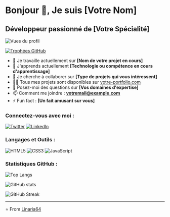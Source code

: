 # Bonjour 👋, Je suis [Votre Nom]

## Développeur passionné de [Votre Spécialité]

![Vues du profil](https://komarev.com/ghpvc/?username=votre-nom-utilisateur&label=Vues%20du%20profil&color=0e75b6&style=flat)

[![Trophées GitHub](https://github-profile-trophy.vercel.app/?username=votre-nom-utilisateur&theme=dracula&column=7)](https://github.com/ryo-ma/github-profile-trophy)

- 🔭 Je travaille actuellement sur **[Nom de votre projet en cours]**
- 🌱 J'apprends actuellement **[Technologie ou compétence en cours d'apprentissage]**
- 👯 Je cherche à collaborer sur **[Type de projets qui vous intéressent]**
- 👨‍💻 Tous mes projets sont disponibles sur [votre-portfolio.com](https://votre-portfolio.com)
- 💬 Posez-moi des questions sur **[Vos domaines d'expertise]**
- 📫 Comment me joindre : **votremail@example.com**
- ⚡ Fun fact : **[Un fait amusant sur vous]**

### Connectez-vous avec moi :

[![Twitter](https://img.shields.io/badge/-Twitter-1DA1F2?style=for-the-badge&logo=twitter&logoColor=white)](https://twitter.com/votre-twitter)
[![LinkedIn](https://img.shields.io/badge/-LinkedIn-0077B5?style=for-the-badge&logo=linkedin&logoColor=white)](https://linkedin.com/in/votre-linkedin)

### Langages et Outils :

![HTML5](https://img.shields.io/badge/-HTML5-E34F26?style=for-the-badge&logo=html5&logoColor=white)
![CSS3](https://img.shields.io/badge/-CSS3-1572B6?style=for-the-badge&logo=css3&logoColor=white)
![JavaScript](https://img.shields.io/badge/-JavaScript-F7DF1E?style=for-the-badge&logo=javascript&logoColor=black)
<!-- Ajoutez d'autres badges pour vos compétences ici -->

### Statistiques GitHub :

![Top Langs](https://github-readme-stats.vercel.app/api/top-langs?username=votre-nom-utilisateur&show_icons=true&locale=fr&layout=compact&theme=radical)

![GitHub stats](https://github-readme-stats.vercel.app/api?username=votre-nom-utilisateur&show_icons=true&locale=fr&theme=radical)

![GitHub Streak](https://github-readme-streak-stats.herokuapp.com/?user=votre-nom-utilisateur&theme=radical)

---

⭐️ From [Linaria64](https://github.com/Linaria64)
